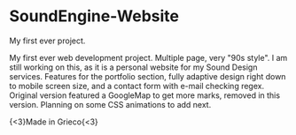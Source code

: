 # SoundEngine-Website
My first ever project.

My first ever web development project. Multiple page, very "90s style". I am still working on this, as it 
is a personal website for my Sound Design services. Features <iframes> for the portfolio section, fully adaptive design
right down to mobile screen size, and a contact form with e-mail checking regex. Original version featured a GoogleMap
to get more marks, removed in this version. Planning on some CSS animations to add next.

{<3}Made in Grieco{<3}
